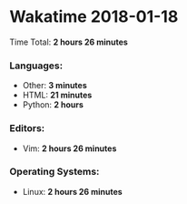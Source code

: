 # Wakatime 2018-01-18

Time Total: **2 hours 26 minutes**

### Languages:
- Other: **3 minutes** 
- HTML: **21 minutes** 
- Python: **2 hours** 

### Editors:
- Vim: **2 hours 26 minutes** 

### Operating Systems:
- Linux: **2 hours 26 minutes** 

